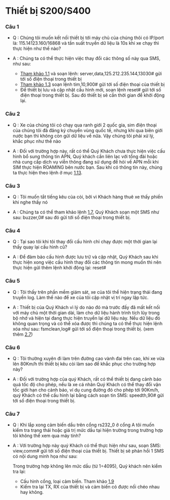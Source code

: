 # Thiết bị S200/S400

### Câu 1

* Q : Chúng tôi muốn kết nối thiết bị tới máy chủ của chúng thôi có IP/port là: 115.14123.160/16868 và tần suất truyền dữ liệu là 10s khi xe chạy thì thực hiện như thế nào?

* A : Chúng ta có thể thực hiện việc thay đổi các thông số này qua SMS, như sau:
    - [Tham khảo 1.1](vi/modules/integrated-devices/smc/s200/sms-command/#ip)  và soạn lệnh: server,data,125.212.235.144,13030# gửi tới số điện thoại trong thiết bị
    - [Tham khảo 1.3](vi/modules/integrated-devices/smc/s200/sms-command/#apn-roaming)  soạn lệnh tim,10,900# gửi tới số điện thoại của thiết bị
    -	Để thiết bị lưu và cập nhật cấu hình mới, soạn lệnh reset# gửi tới số điện thoại trong thiết bị. Sau đó thiết bị sẽ cần thời gian để khởi động lại.

### Câu 2

* Q : Xe của chúng tôi có chạy qua ranh giới 2 quốc gia, sim điện thoại của chúng tôi đã đăng ký chuyển vùng quốc tế, nhưng khi qua biên giới nước bạn thì không còn gửi dữ liệu về nữa. Vậy chúng tôi phải xử lý, khắc phục như thế nào

* A : Đối với trường hợp này, rất có thể Quý Khách chưa thực hiện việc cấu hình bổ sung thông tin APN, Quý khách cần liên lạc với tổng đài hoặc nhà cung cấp dịch vụ viễn thông đang sử dụng để hỏi về APN mỗi khi SIM thực hiện ROAMING bên nước bạn. Sau khi có thông tin này, chúng ta thực hiện theo lệnh ở mục [1.13](vi/modules/integrated-devices/smc/s200/sms-command/#ring).

### Câu 3

* Q : Tôi muốn tắt tiếng kêu của còi, bởi vì Khách hàng thuê xe thấy phiền khi nghe thấy nó

* A : Chúng ta có thể tham khảo lệnh [1.7](vi/modules/integrated-devices/smc/s200/sms-command/#bip), Quý Khách soạn một SMS như sau: buzzer,0# sau đó gửi tới số điện thoại trong thiết bị.

### Câu 4

* Q : Tại sao tôi khi tôi thay đổi cấu hình chỉ chạy được một thời gian lại thấy quay lại cấu hình cũ?

* A : Để đảm bảo cấu hình được lưu trữ và cập nhật, Quý Khách sau khi thực hiện xong việc cấu hình thay đổi các thông tin mong muốn thì nên thực hiện gửi thêm lệnh khởi động lại: reset#

### Câu 5

* Q : Tôi thấy trên phần mềm giám sát, xe của tôi thể hiện trạng thái đang truyền log. Làm thế nào để xe của tôi cập nhật vị trí ngay lập tức.

* A : Thiết bị của Quý Khách vì lý do nào đó mà trước đấy đã mất kết nối với máy chủ một thời gian dài, làm cho dữ liệu hành trình tích lũy trong bộ nhớ và hiện tại đang thực hiện truyền lại dữ liệu này. Nếu dữ liệu đó không quan trọng và có thể xóa được thì chúng ta có thể thực hiện lệnh xóa như sau: fsmclean,log# gửi tới số điện thoại trong thiết bị. (xem thêm [2.7](vi/modules/integrated-devices/smc/s200/sms-command/#log))

### Câu 6

* Q : Tôi thường xuyên đi làm trên đường cao vành đai trên cao, khi xe vừa lên 80Km/h thì thiết bị kêu còi làm sao để khắc phục cho trường hợp này?

* A : Đối với trường hợp của quý Khách, rất có thể thiết bị đang cảnh báo quá tốc độ cho phép, nếu là xe cá nhân Quý Khách có thể thay đổi vận tốc giới hạn cho cảnh báo, ví dụ cung đường đó cho phép tới 90Km/h, quý Khách có thể cấu hình lại bằng cách soạn tin SMS: speedth,90# gửi tới số điện thoại trong thiết bị.

### Câu 7

* Q : Khi lắp xong cảm biến dầu trên cổng rs232_0 ở cổng A tôi muốn kiểm tra trạng thái hoặc giá trị mức dầu tại hiện trường trong trường hợp tôi không thể xem qua máy tính?

* A : Với trường hợp này quý Khách có thể thực hiện như sau, soạn SMS: view,comm# gửi tới số điện thoại của thiết bị. Thiết bị sẽ phản hồi 1 SMS có nội dung minh họa như sau: 
 
    Trong trường hợp không lên mức dầu (từ 1÷4095), Quý khách nên kiểm tra lại:
    -	Cấu hình cổng, loại cảm biến. Tham khảo [1.9](vi/modules/integrated-devices/smc/s200/sms-command/#sensor)
    -	Kiểm tra lại TX, RX của thiết bị và cảm biến có được nối chéo nhau hay không.

